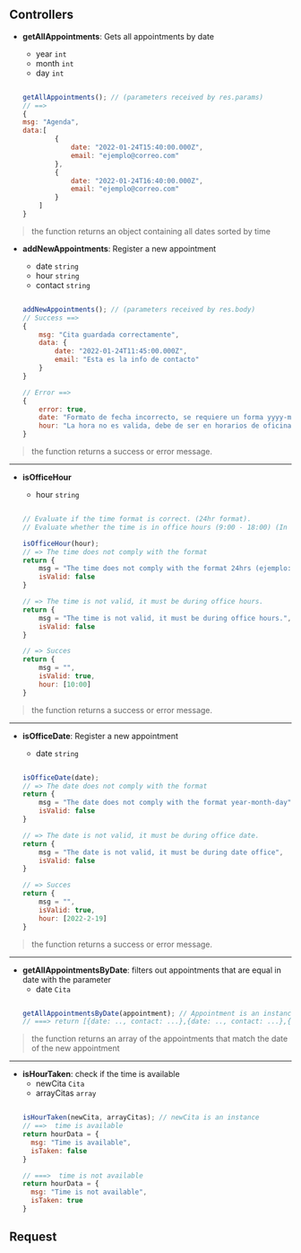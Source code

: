 ## Controllers
- **getAllAppointments**: Gets all appointments by date
    + year `int`
    + month `int`
    + day `int`

    ```javascript

    getAllAppointments(); // (parameters received by res.params)
    // ==>
    {
    msg: "Agenda",
    data:[
            {
                date: "2022-01-24T15:40:00.000Z",
                email: "ejemplo@correo.com"
            },
            {
                date: "2022-01-24T16:40:00.000Z",
                email: "ejemplo@correo.com"
            }
        ]
    }

    ```
> the function returns an object containing all dates sorted by time

- **addNewAppointments**: Register a new appointment 
    + date `string`
    + hour `string`
    + contact `string`

    ```javascript

    addNewAppointments(); // (parameters received by res.body)
    // Success ==>
    {
        msg: "Cita guardada correctamente",
        data: {
            date: "2022-01-24T11:45:00.000Z",
            email: "Esta es la info de contacto"
        }
    }

    // Error ==> 
    {
        error: true,
        date: "Formato de fecha incorrecto, se requiere un forma yyyy-mm-dd",
        hour: "La hora no es valida, debe de ser en horarios de oficina"
    }

    ```
> the function returns a success or error message. 
---


- **isOfficeHour** 
    + hour `string`

    ```javascript

    // Evaluate if the time format is correct. (24hr format).
    // Evaluate whether the time is in office hours (9:00 - 18:00) (In the case of 18:00 we must evaluate at 17:00, less or equal to 17:00).

    isOfficeHour(hour);
    // => The time does not comply with the format
    return {
        msg = "The time does not comply with the format 24hrs (ejemplo: 00:00, 01:30)",
        isValid: false
    }

    // => The time is not valid, it must be during office hours.
    return {
        msg = "The time is not valid, it must be during office hours.",
        isValid: false
    }

    // => Succes
    return {
        msg = "",
        isValid: true,
        hour: [10:00]
    }

    ```
> the function returns a success or error message. 
---

- **isOfficeDate**: Register a new appointment 
    + date `string`

    ```javascript

    isOfficeDate(date);
    // => The date does not comply with the format
    return {
        msg = "The date does not comply with the format year-month-day",
        isValid: false
    }

    // => The date is not valid, it must be during office date.
    return {
        msg = "The date is not valid, it must be during date office",
        isValid: false
    }

    // => Succes
    return {
        msg = "",
        isValid: true,
        hour: [2022-2-19]
    }

    ```
> the function returns a success or error message. 

---
- **getAllAppointmentsByDate**: filters out appointments that are equal in date with the parameter
    + date `Cita`
    ```javascript

    getAllAppointmentsByDate(appointment); // Appointment is an instance 
    // ===> return [{date: .., contact: ...},{date: .., contact: ...},{date: .., contact: ...}]

    ```
> the function returns an array of the appointments that match the date of the new appointment

---
- **isHourTaken**: check if the time is available
    + newCita `Cita`
    + arrayCitas `array`
    ```javascript
    
    isHourTaken(newCita, arrayCitas); // newCita is an instance 
    // ==>  time is available
    return hourData = {
      msg: "Time is available",
      isTaken: false
    }
    
    // ===>  time is not available
    return hourData = {
      msg: "Time is not available",
      isTaken: true
    }

    ```

## Request
